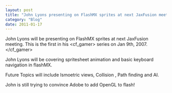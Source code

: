 ```yaml
---
layout: post
title: "John Lyons presenting on FlashMX sprites at next JaxFusion meeting"
category: "Blog"
date: 2011-01-17
---
```



John Lyons will be presenting on FlashMX sprites at next JaxFusion meeting. This is the first in his <cf_gamer> series on Jan 9th, 2007.</cf_gamer>

John Lyons will be covering spritesheet animation and basic keyboard navigation in flashMX.

Future Topics will include Ismoetric views, Collision , Path finding and AI. 

John is still trying to convince Adobe to add OpenGL to flash!